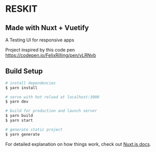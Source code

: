 # RESKIT
## Made with Nuxt + Vuetify
A Testing UI for responsive apps

Project inspired by this code pen https://codepen.io/FelixRilling/pen/vLRNvb

## Build Setup

```bash
# install dependencies
$ yarn install

# serve with hot reload at localhost:3000
$ yarn dev

# build for production and launch server
$ yarn build
$ yarn start

# generate static project
$ yarn generate
```

For detailed explanation on how things work, check out [Nuxt.js docs](https://nuxtjs.org).
